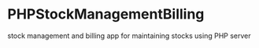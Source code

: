 # PHPStockManagementBilling
stock management and billing app for maintaining stocks using PHP server

